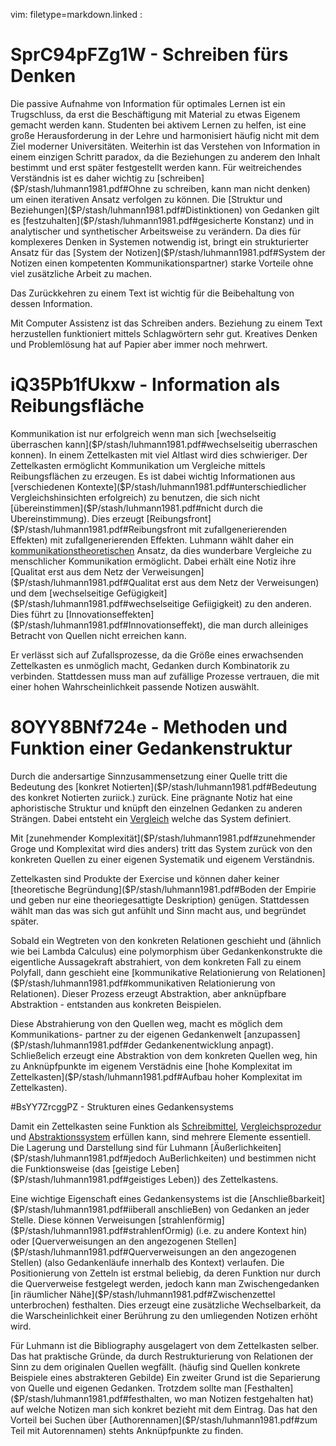 vim: filetype=markdown.linked :

# SprC94pFZg1W - Schreiben fürs Denken

Die passive Aufnahme von Information für optimales Lernen ist ein Trugschluss, 
da erst die Beschäftigung mit Material zu etwas Eigenem gemacht werden kann.
Studenten bei aktivem Lernen zu helfen, ist eine große Herausforderung in der
Lehre und harmonisiert häufig nicht mit dem Ziel moderner Universitäten.
Weiterhin ist das Verstehen von Information in einem einzigen Schritt paradox,
da die Beziehungen zu anderem den Inhalt bestimmt und erst später festgestellt
werden kann. Für weitreichendes Verständnis ist es daher wichtig zu [schreiben]($P/stash/luhmann1981.pdf#Ohne zu schreiben, kann man nicht denken)
um einen iterativen Ansatz verfolgen zu können. Die [Struktur und Beziehungen]($P/stash/luhmann1981.pdf#Distinktionen) 
von Gedanken gilt es [festzuhalten]($P/stash/luhmann1981.pdf#gesicherte Konstanz) und in analytischer und synthetischer 
Arbeitsweise zu verändern. Da dies für komplexeres Denken in Systemen notwendig 
ist, bringt ein strukturierter Ansatz für das [System der Notizen]($P/stash/luhmann1981.pdf#System der Notizen einen kompetenten Kommunikationspartner) starke 
Vorteile ohne viel zusätzliche Arbeit zu machen. 

Das Zurückkehren zu einem Text ist wichtig für die Beibehaltung von dessen
Information.

Mit Computer Assistenz ist das Schreiben anders. Beziehung zu einem Text
herzustellen funktioniert mittels Schlagwörtern sehr gut. Kreatives Denken und
Problemlösung hat auf Papier aber immer noch mehrwert.

# iQ35Pb1fUkxw - Information als Reibungsfläche


Kommunikation ist nur erfolgreich wenn man sich [wechselseitig überraschen kann]($P/stash/luhmann1981.pdf#wechselseitig uberraschen konnen).
In einem Zettelkasten mit viel Altlast wird dies schwieriger. Der Zettelkasten
ermöglicht Kommunikation um Vergleiche mittels Reibungsflächen zu erzeugen. Es
ist dabei wichtig Informationen aus [verschiedenen Kontexte]($P/stash/luhmann1981.pdf#unterschiedlicher Vergleichshinsichten erfolgreich) zu benutzen, die 
sich nicht [übereinstimmen]($P/stash/luhmann1981.pdf#nicht durch die Ubereinstimmung). Dies erzeugt [Reibungsfront]($P/stash/luhmann1981.pdf#Reibungsfront mit zufallgenerierenden Effekten) mit zufallgenerierenden 
Effekten. Luhmann wählt daher ein[ kommunikationstheoretischen]($P/stash/luhmann1981.pdf#kommunikationstheoretischen) Ansatz, da dies 
wunderbare Vergleiche zu menschlicher Kommunikation ermöglicht. Dabei erhält eine
Notiz ihre [Qualitat erst aus dem Netz der Verweisungen]($P/stash/luhmann1981.pdf#Qualitat erst aus dem Netz der Verweisungen) und dem [wechselseitige Gefügigkeit]($P/stash/luhmann1981.pdf#wechselseitige Gefiigigkeit)
zu den anderen. Dies führt zu [Innovationseffekten]($P/stash/luhmann1981.pdf#Innovationseffekt), die man durch alleiniges 
Betracht von Quellen nicht erreichen kann.

Er verlässt sich auf Zufallsprozesse, da die Größe eines erwachsenden
Zettelkasten es unmöglich macht, Gedanken durch Kombinatorik zu verbinden. 
Stattdessen muss man auf zufällige Prozesse vertrauen, die mit einer hohen
Wahrscheinlichkeit passende Notizen auswählt.

# 8OYY8BNf724e - Methoden und Funktion einer Gedankenstruktur

Durch die andersartige Sinnzusammensetzung einer Quelle tritt die Bedeutung des
[konkret Notierten]($P/stash/luhmann1981.pdf#Bedeutung des konkret Notierten zuriick.) zurück. Eine prägnante Notiz hat eine aphoristische Struktur
und knüpft den einzelnen Gedanken zu anderen Strängen. Dabei entsteht ein
[Vergleich](@iQ35Pb1fUkxw) welche das System definiert.

Mit [zunehmender Komplexität]($P/stash/luhmann1981.pdf#zunehmender Groge und Komplexitat wird dies anders) tritt das System zurück von den konkreten Quellen zu
einer eigenen Systematik und eigenem Verständnis.

Zettelkasten sind Produkte der Exercise und können daher keiner
[theoretische Begründung]($P/stash/luhmann1981.pdf#Boden der Empirie und geben nur eine theoriegesattigte Deskription) genügen. Stattdessen wählt man das was sich gut anfühlt 
und Sinn macht aus, und begründet später.

Sobald ein Wegtreten von den konkreten Relationen geschieht und (ähnlich wie
bei Lambda Calculus) eine polymorphism über Gedankenkonstrukte die eigentliche
Aussagekraft abstrahiert, von dem konkreten Fall zu einem Polyfall, dann 
geschieht eine [kommunikative Relationierung von Relationen]($P/stash/luhmann1981.pdf#kommunikativen Relationierung von Relationen). Dieser Prozess 
erzeugt Abstraktion, aber anknüpfbare Abstraktion - entstanden aus konkreten
Beispielen.

Diese Abstrahierung von den Quellen weg, macht es möglich dem Kommunikations-
partner zu der eigenen Gedankenwelt [anzupassen]($P/stash/luhmann1981.pdf#der Gedankenentwicklung anpagt). Schließelich erzeugt eine Abstraktion
von dem konkreten Quellen weg, hin zu Anknüpfpunkte im eigenem Verstädnis eine
[hohe Komplexitat im Zettelkasten]($P/stash/luhmann1981.pdf#Aufbau hoher Komplexitat im Zettelkasten).

#BsYY7ZrcggPZ - Strukturen eines Gedankensystems

Damit ein Zettelkasten seine Funktion als [Schreibmittel](@SprC94pFZg1W), [Vergleichsprozedur](@iQ35Pb1fUkxw) 
und [Abstraktionssystem](@8OYY8BNf724e) erfüllen kann, sind mehrere Elemente essentiell. Die
Lagerung und Darstellung sind für Luhmann [Äußerlichkeiten]($P/stash/luhmann1981.pdf#jedoch AuBerlichkeiten) und bestimmen nicht
die Funktionsweise (das [geistige Leben]($P/stash/luhmann1981.pdf#geistiges Leben)) des Zettelkastens.

Eine wichtige Eigenschaft eines Gedankensystems ist die [Anschließbarkeit]($P/stash/luhmann1981.pdf#iiberall anschlieBen) von
Gedanken an jeder Stelle. Diese können Verweisungen [strahlenförmig]($P/stash/luhmann1981.pdf#strahlenfOrmig) (i.e. zu
andere Kontext hin) oder [Querverweisungen an den angezogenen Stellen]($P/stash/luhmann1981.pdf#Querverweisungen an den angezogenen SteIlen) (also 
Gedankenläufe innerhalb des Kontext) verlaufen. Die Positionierung von Zetteln
ist erstmal beliebig, da deren Funktion nur durch die Querverweise festgelegt
werden, jedoch kann man Zwischengedanken [in räumlicher Nähe]($P/stash/luhmann1981.pdf#Zwischenzettel unterbrochen) festhalten. Dies
erzeugt eine zusätzliche Wechselbarkeit, da die Warscheinlichkeit einer
Berührung zu den umliegenden Notizen erhöht wird.

Für Luhmann ist die Bibliography ausgelagert von dem Zettelkasten selber. Das
hat praktische Gründe, da durch Restrukturierung von Relationen der Sinn zu dem
originalen Quellen wegfällt. (häufig sind Quellen konkrete Beispiele eines
abstrakteren Gebilde) Ein zweiter Grund ist die Separierung von Quelle und
eigenen Gedanken. Trotzdem sollte man [Festhalten]($P/stash/luhmann1981.pdf#festhalten, wo man Notizen festgehalten hat) auf welche Notizen man sich
konkret bezieht mit dem Eintrag. Das hat den Vorteil bei Suchen über
[Authorennamen]($P/stash/luhmann1981.pdf#zum Teil mit Autorennamen) stehts Anknüpfpunkte zu finden.
